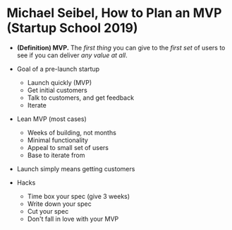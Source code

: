 # Michael Seibel, How to Plan an MVP (Startup School 2019)

* **(Definition) MVP.** The _first thing_ you can give to the _first set_ of users to see if you can deliver _any value at all_.

* Goal of a pre-launch startup
    * Launch quickly (MVP)
    * Get initial customers
    * Talk to customers, and get feedback
    * Iterate
* Lean MVP (most cases)
    * Weeks of building, not months
    * Minimal functionality
    * Appeal to small set of users
    * Base to iterate from
* Launch simply means getting customers
* Hacks
    * Time box your spec (give 3 weeks)
    * Write down your spec
    * Cut your spec
    * Don't fall in love with your MVP
